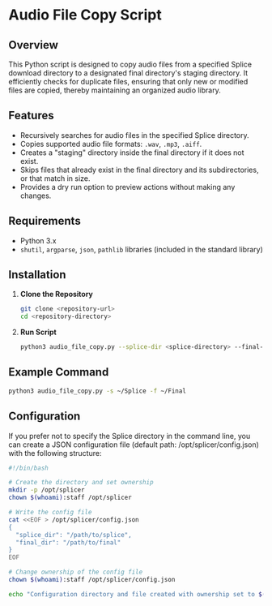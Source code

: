 # Audio File Copy Script

## Overview

This Python script is designed to copy audio files from a specified Splice download directory to a designated final directory's staging directory. It efficiently checks for duplicate files, ensuring that only new or modified files are copied, thereby maintaining an organized audio library.

## Features

- Recursively searches for audio files in the specified Splice directory.
- Copies supported audio file formats: `.wav`, `.mp3`, `.aiff`.
- Creates a "staging" directory inside the final directory if it does not exist.
- Skips files that already exist in the final directory and its subdirectories, or that match in size.
- Provides a dry run option to preview actions without making any changes.

## Requirements

- Python 3.x
- `shutil`, `argparse`, `json`, `pathlib` libraries (included in the standard library)

## Installation

1. **Clone the Repository**
   ```bash
   git clone <repository-url>
   cd <repository-directory>
   ```
1. **Run Script**
    ```bash
    python3 audio_file_copy.py --splice-dir <splice-directory> --final-dir <final-directory> [--config <config-path>] [--dryrun]
    ```

## Example Command

```bash
python3 audio_file_copy.py -s ~/Splice -f ~/Final
```

## Configuration

If you prefer not to specify the Splice directory in the command line, you can create a JSON configuration file (default path: /opt/splicer/config.json) with the following structure:

```bash
#!/bin/bash

# Create the directory and set ownership
mkdir -p /opt/splicer
chown $(whoami):staff /opt/splicer

# Write the config file
cat <<EOF > /opt/splicer/config.json
{
  "splice_dir": "/path/to/splice",
  "final_dir": "/path/to/final"
}
EOF

# Change ownership of the config file
chown $(whoami):staff /opt/splicer/config.json

echo "Configuration directory and file created with ownership set to $(whoami):staff"
```